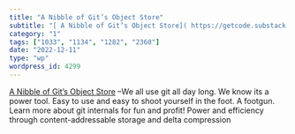 ```yaml
---
title: "A Nibble of Git’s Object Store"
subtitle: "[ A Nibble of Git’s Object Store]( https://getcode.substack.com/p/a-nibble-of-gits-object-store?utm_..."
category: "1"
tags: ["1033", "1134", "1282", "2360"]
date: "2022-12-11"
type: "wp"
wordpress_id: 4299
---
```

[ A Nibble of Git’s Object Store]( https://getcode.substack.com/p/a-nibble-of-gits-object-store?utm_source=post-email-title&publication_id=794951&post_id=89691737&isFreemail=true&utm_medium=email) –We all use git all day long. We know its a power tool. Easy to use and easy to shoot yourself in the foot. A footgun. Learn more about git internals for fun and profit! Power and efficiency through content-addressable storage and delta compression